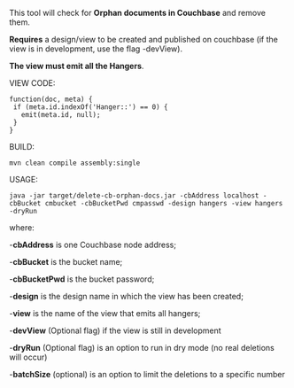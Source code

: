 This tool will check for **Orphan documents in Couchbase** and remove them.

**Requires** a design/view to be created and published on couchbase (if the view is in development, use the flag -devView).

**The view must emit all the Hangers**.

VIEW CODE: 

```
function(doc, meta) {
 if (meta.id.indexOf('Hanger::') == 0) {
   emit(meta.id, null);
 }
}
```

BUILD:
```
mvn clean compile assembly:single
```
USAGE:
```
java -jar target/delete-cb-orphan-docs.jar -cbAddress localhost -cbBucket cmbucket -cbBucketPwd cmpasswd -design hangers -view hangers -dryRun
```
where:

-**cbAddress** is one Couchbase node address;

-**cbBucket** is the bucket name;

-**cbBucketPwd** is the bucket password;

-**design** is the design name in which the view has been created;

-**view** is the name of the view that emits all hangers;

-**devView** (Optional flag) if the view is still in development

-**dryRun** (Optional flag) is an option to run in dry mode (no real deletions will occur)

-**batchSize** (optional) is an option to limit the deletions to a specific number


